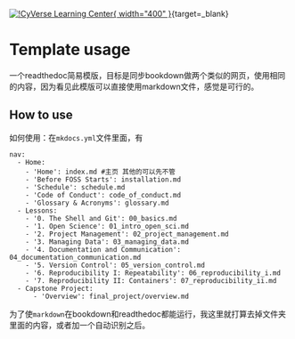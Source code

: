 [![!CyVerse Learning Center](assets/logos/krai_logo.png "CyVerse Learning Center"){ width="400" }](https://krai.ai){target=_blank}

# Template usage
一个readthedoc简易模版，目标是同步bookdown做两个类似的网页，使用相同的内容，因为看见此模版可以直接使用markdown文件，感觉是可行的。

## How to use
如何使用：在`mkdocs.yml`文件里面，有

```{bash eval=false}
nav:
  - Home: 
    - 'Home': index.md #主页 其他的可以先不管
    - 'Before FOSS Starts': installation.md
    - 'Schedule': schedule.md
    - 'Code of Conduct': code_of_conduct.md
    - 'Glossary & Acronyms': glossary.md
  - Lessons:
    - '0. The Shell and Git': 00_basics.md
    - '1. Open Science': 01_intro_open_sci.md
    - '2. Project Management': 02_project_management.md
    - '3. Managing Data': 03_managing_data.md
    - '4. Documentation and Communication': 04_documentation_communication.md
    - '5. Version Control': 05_version_control.md
    - '6. Reproducibility I: Repeatability': 06_reproducibility_i.md
    - '7. Reproducibility II: Containers': 07_reproducibility_ii.md
  - Capstone Project:
      - 'Overview': final_project/overview.md
```

为了使`markdown`在bookdown和readthedoc都能运行，我这里就打算去掉文件夹里面的内容，或者加一个自动识别之后。

